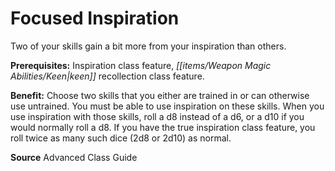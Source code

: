 ﻿---
cssclass: [feats]

---
# Focused Inspiration

Two of your skills gain a bit more from your inspiration than others.

**Prerequisites:** Inspiration class feature, _[[items/Weapon Magic Abilities/Keen|keen]]_ recollection class feature.

**Benefit:** Choose two skills that you either are trained in or can otherwise use untrained. You must be able to use inspiration on these skills. When you use inspiration with those skills, roll a d8 instead of a d6, or a d10 if you would normally roll a d8. If you have the true inspiration class feature, you roll twice as many such dice (2d8 or 2d10) as normal.

**Source** Advanced Class Guide